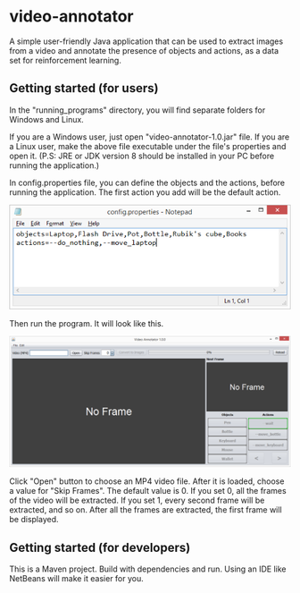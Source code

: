 # video-annotator
A simple user-friendly Java application that can be used to extract images from a video and annotate the presence of objects and actions, as a data set for reinforcement learning. 

## Getting started (for users)
In the "running_programs" directory, you will find separate folders for Windows and Linux.

If you are a Windows user, just open "video-annotator-1.0.jar" file.
If you are a Linux user, make the above file executable under the file's properties and open it.
(P.S: JRE or JDK version 8 should be installed in your PC before running the application.)

In config.properties file, you can define the objects and the actions, before running the application. 
The first action you add will be the default action.

![Config](/running_programs/screenshots/1.png)

Then run the program. It will look like this.

![Config](/running_programs/screenshots/2.png)

Click "Open" button to choose an MP4 video file. After it is loaded, choose a value for "Skip Frames". 
The default value is 0. If you set 0, all the frames of the video will be extracted. If you set 1, every second frame will be extracted, and so on.
After all the frames are extracted, the first frame will be displayed.


## Getting started (for developers)
This is a Maven project. Build with dependencies and run. Using an IDE like NetBeans will make it easier for you.
